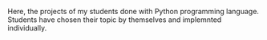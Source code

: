 Here, the projects of my students done with Python programming language. Students have chosen their topic by themselves and implemnted individually.
